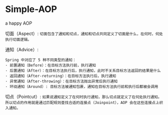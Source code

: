 # Simple-AOP
a happy AOP

切面（Aspect）:
`切面包含了通知和切点，通知和切点共同定义了切面是什么，在何时，何处执行切面逻辑。`

通知（Advice）:
```通知定义了要织入目标对象的逻辑，以及执行时机。
Spring 中对应了 5 种不同类型的通知：
· 前置通知（Before）：在目标方法执行前，执行通知
· 后置通知（After）：在目标方法执行后，执行通知，此时不关系目标方法返回的结果是什么
· 返回通知（After-returning）：在目标方法执行后，执行通知
· 异常通知（After-throwing）：在目标方法抛出异常后执行通知
· 环绕通知（Around）: 目标方法被通知包裹，通知在目标方法执行前和执行后都被会调用
```

切点（Pointcut）:
`如果说通知定义了在何时执行通知，那么切点就定义了在何处执行通知。
所以切点的作用就是通过匹配规则查找合适的连接点（Joinpoint），AOP 会在这些连接点上织入通知。`
